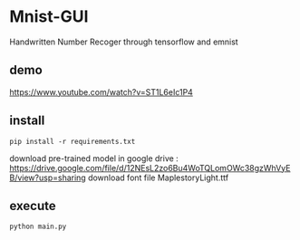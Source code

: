 # Mnist-GUI
Handwritten Number Recoger through tensorflow and emnist
## demo
https://www.youtube.com/watch?v=ST1L6eIc1P4
## install
```
pip install -r requirements.txt
```
download pre-trained model in google drive : https://drive.google.com/file/d/12NEsL2zo6Bu4WoTQLomOWc38gzWhVyEB/view?usp=sharing
download font file MaplestoryLight.ttf
## execute
```
python main.py
```

